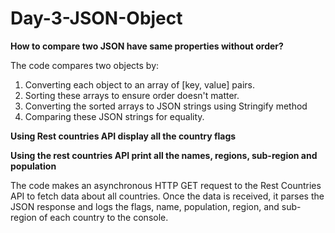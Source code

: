 # Day-3-JSON-Object

 **How to compare two JSON have same properties without order?**

 The code compares two objects by:

1. Converting each object to an array of [key, value] pairs.
2. Sorting these arrays to ensure order doesn't matter.
3. Converting the sorted arrays to JSON strings using Stringify method
4. Comparing these JSON strings for equality.

**Using Rest countries API display all the country flags**

**Using the rest countries API print all the names, regions, sub-region and population**

The code makes an asynchronous HTTP GET request to the Rest Countries API to fetch data about all countries. Once the data is received, it parses the JSON response and logs the flags, name, population, region, and sub-region of each country to the console.


